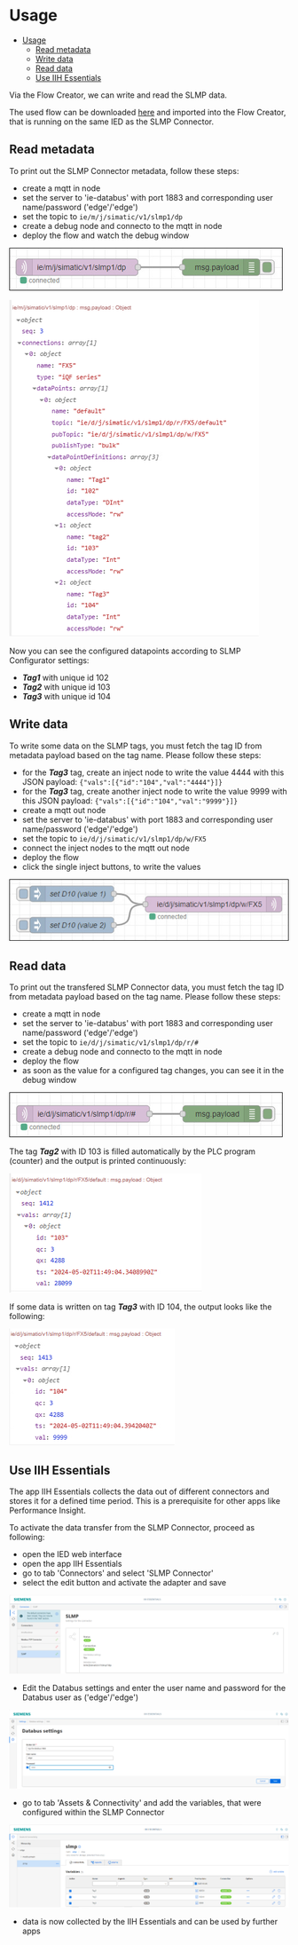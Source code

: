 # Usage

- [Usage](#usage)
  - [Read metadata](#read-metadata)
  - [Write data](#write-data)
  - [Read data](#read-data)
  - [Use IIH Essentials](#use-IIH-Essentials)
  
Via the Flow Creator, we can write and read the SLMP data.

The used flow can be downloaded [here](/src/flow.json) and imported into the Flow Creator, that is running on the same IED as the SLMP Connector.

## Read metadata

To print out the SLMP Connector metadata, follow these steps:

- create a mqtt in node
- set the server to 'ie-databus' with port 1883 and corresponding user name/password ('edge'/'edge')
- set the topic to `ie/m/j/simatic/v1/slmp1/dp`
- create a debug node and connecto to the mqtt in node
- deploy the flow and watch the debug window

![Metadata_Flow](/docs/graphics/Metadata_Flow.png)

![SLMPreaddata](/docs/graphics/SLMPmetadatnew.PNG)

Now you can see the configured datapoints according to SLMP Configurator settings:

- ***Tag1*** with unique id 102
- ***Tag2*** with unique id 103
- ***Tag3*** with unique id 104
  
## Write data

To write some data on the SLMP tags, you must fetch the tag ID from metadata payload based on the tag name. Please follow these steps:

- for the ***Tag3*** tag, create an inject node to write the value 4444 with this JSON payload: `{"vals":[{"id":"104","val":"4444"}]}`
- for the ***Tag3*** tag, create another inject node to write the value 9999 with this JSON payload: `{"vals":[{"id":"104","val":"9999"}]}`
- create a mqtt out node
- set the server to 'ie-databus' with port 1883 and corresponding user name/password ('edge'/'edge')
- set the topic to `ie/d/j/simatic/v1/slmp1/dp/w/FX5`
- connect the inject nodes to the mqtt out node
- deploy the flow
- click the single inject buttons, to write the values

![write_data_flow](/docs/graphics/Write_Data_Flow.png)

## Read data

To print out the transfered SLMP Connector data, you must fetch the tag ID from metadata payload based on the tag name. Please follow these steps:

- create a mqtt in node
- set the server to 'ie-databus' with port 1883 and corresponding user name/password ('edge'/'edge')
- set the topic to `ie/d/j/simatic/v1/slmp1/dp/r/#`
- create a debug node and connecto to the mqtt in node
- deploy the flow
- as soon as the value for a configured tag changes, you can see it in the debug window

![read_data_flow](/docs/graphics/Read_Data_Flow.png)

The tag ***Tag2*** with ID 103 is filled automatically by the PLC program (counter) and the output is printed continuously:

![SLMPdataauto](/docs/graphics/SLMPdataauto.PNG)

If some data is written on tag ***Tag3*** with ID 104, the output looks like the following:

![SLMPdatawrite](/docs/graphics/SLMPdatawrite.PNG)

## Use IIH Essentials 

The app IIH Essentials collects the data out of different connectors and stores it for a defined time period. This is a prerequisite for other apps like Performance Insight.

To activate the data transfer from the SLMP Connector, proceed as following:

- open the IED web interface
- open the app IIH Essentials
- go to tab 'Connectors' and select 'SLMP Connector' 
- select the edit button and activate the adapter and save 

![IIHessentialsconfig](/docs/graphics/IIHessentialsconfig.PNG)

- Edit the Databus settings and enter the user name and password for the Databus user as ('edge'/'edge')

![IIHessentialsDatabussettings](/docs/graphics/IIHessentialsDatabussettings.PNG)

- go to tab 'Assets & Connectivity' and add the variables, that were configured within the SLMP Connector

![IIHessentialstag](/docs/graphics/IIHessentialstag.PNG)

- data is now collected by the IIH Essentials and can be used by further apps
